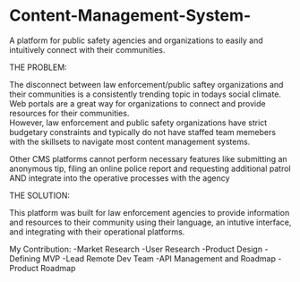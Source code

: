 # Content-Management-System-
A platform for public safety agencies and organizations to easily and intuitively connect with their communities.

THE PROBLEM:

The disconnect between law enforcement/public saftey organizations and their communities is a consistently trending topic in todays social climate. Web portals are a great way for organizations to connect and provide resources for their communities.  
However, law enforcement and public safety organizations have strict budgetary constraints and typically do not have staffed team memebers with the skillsets to navigate most content management systems. 

Other CMS platforms cannot perform necessary features like submitting an anonymous tip, filing an online police report and  requesting additional patrol AND integrate into the operative processes with the agency


THE SOLUTION:  

This platform was built for law enforcement agencies to provide information and resources to their community using their language, an intutive interface, and integrating with their operational platforms. 


My Contribution:
-Market Research 
-User Research
-Product Design
-Defining MVP
-Lead Remote Dev Team
-API Management and Roadmap
-Product Roadmap

